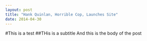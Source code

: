 ```yaml
---
layout: post
title: "Hank Quinlan, Horrible Cop, Launches Site"
date: 2014-04-30
---
```


#This is a test
##THis is a subtitle
And this is the body of the post